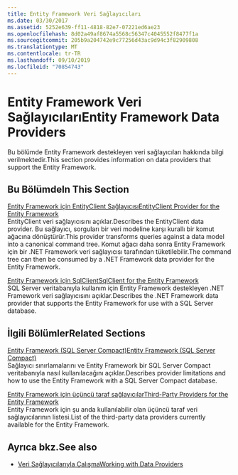 ```yaml
---
title: Entity Framework Veri Sağlayıcıları
ms.date: 03/30/2017
ms.assetid: 5252e639-ff11-4818-82e7-07221ed6ae23
ms.openlocfilehash: 8d02a49af8674a5568c56347c4045552f8477f1a
ms.sourcegitcommit: 205b9a204742e9c77256d43ac9d94c3f82909808
ms.translationtype: MT
ms.contentlocale: tr-TR
ms.lasthandoff: 09/10/2019
ms.locfileid: "70854743"
---
```

# <a name="entity-framework-data-providers"></a><span data-ttu-id="8624a-102">Entity Framework Veri Sağlayıcıları</span><span class="sxs-lookup"><span data-stu-id="8624a-102">Entity Framework Data Providers</span></span>
<span data-ttu-id="8624a-103">Bu bölümde Entity Framework destekleyen veri sağlayıcıları hakkında bilgi verilmektedir.</span><span class="sxs-lookup"><span data-stu-id="8624a-103">This section provides information on data providers that support the Entity Framework.</span></span>  
  
## <a name="in-this-section"></a><span data-ttu-id="8624a-104">Bu Bölümde</span><span class="sxs-lookup"><span data-stu-id="8624a-104">In This Section</span></span>  
 [<span data-ttu-id="8624a-105">Entity Framework için EntityClient Sağlayıcısı</span><span class="sxs-lookup"><span data-stu-id="8624a-105">EntityClient Provider for the Entity Framework</span></span>](entityclient-provider-for-the-entity-framework.md)  
 <span data-ttu-id="8624a-106">EntityClient veri sağlayıcısını açıklar.</span><span class="sxs-lookup"><span data-stu-id="8624a-106">Describes the EntityClient data provider.</span></span> <span data-ttu-id="8624a-107">Bu sağlayıcı, sorguları bir veri modeline karşı kurallı bir komut ağacına dönüştürür.</span><span class="sxs-lookup"><span data-stu-id="8624a-107">This provider transforms queries against a data model into a canonical command tree.</span></span> <span data-ttu-id="8624a-108">Komut ağacı daha sonra Entity Framework için bir .NET Framework veri sağlayıcısı tarafından tüketilebilir.</span><span class="sxs-lookup"><span data-stu-id="8624a-108">The command tree can then be consumed by a .NET Framework data provider for the Entity Framework.</span></span>  
  
 [<span data-ttu-id="8624a-109">Entity Framework için SqlClient</span><span class="sxs-lookup"><span data-stu-id="8624a-109">SqlClient for the Entity Framework</span></span>](sqlclient-for-the-entity-framework.md)  
 <span data-ttu-id="8624a-110">SQL Server veritabanıyla kullanım için Entity Framework destekleyen .NET Framework veri sağlayıcısını açıklar.</span><span class="sxs-lookup"><span data-stu-id="8624a-110">Describes the .NET Framework data provider that supports the Entity Framework for use with a SQL Server database.</span></span>  
  
## <a name="related-sections"></a><span data-ttu-id="8624a-111">İlgili Bölümler</span><span class="sxs-lookup"><span data-stu-id="8624a-111">Related Sections</span></span>  
 [<span data-ttu-id="8624a-112">Entity Framework (SQL Server Compact)</span><span class="sxs-lookup"><span data-stu-id="8624a-112">Entity Framework (SQL Server Compact)</span></span>](https://go.microsoft.com/fwlink/?LinkId=135638)  
 <span data-ttu-id="8624a-113">Sağlayıcı sınırlamalarını ve Entity Framework bir SQL Server Compact veritabanıyla nasıl kullanılacağını açıklar.</span><span class="sxs-lookup"><span data-stu-id="8624a-113">Describes provider limitations and how to use the Entity Framework with a SQL Server Compact database.</span></span>  
  
 [<span data-ttu-id="8624a-114">Entity Framework için üçüncü taraf sağlayıcılar</span><span class="sxs-lookup"><span data-stu-id="8624a-114">Third-Party Providers for the Entity Framework</span></span>](https://go.microsoft.com/fwlink/?LinkId=143699)  
 <span data-ttu-id="8624a-115">Entity Framework için şu anda kullanılabilir olan üçüncü taraf veri sağlayıcılarının listesi.</span><span class="sxs-lookup"><span data-stu-id="8624a-115">List of the third-party data providers currently available for the Entity Framework.</span></span>  
  
## <a name="see-also"></a><span data-ttu-id="8624a-116">Ayrıca bkz.</span><span class="sxs-lookup"><span data-stu-id="8624a-116">See also</span></span>

- [<span data-ttu-id="8624a-117">Veri Sağlayıcılarıyla Çalışma</span><span class="sxs-lookup"><span data-stu-id="8624a-117">Working with Data Providers</span></span>](working-with-data-providers.md)
